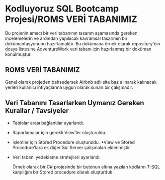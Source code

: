 # Kodluyoruz SQL Bootcamp Projesi/ROMS VERİ TABANIMIZ

Bu projenin amacı bir veri tabanının tasarım aşamasında gereken incelemelerin ve ardından yapılacak kavramsal tasarımın bir dokümantasyonunu hazırlamaktır. Bu dokümana örnek olarak repository'nin dosya listesine AdventureWork veri tabanı için hazırlanmış bir doküman konulmuştur.

## ROMS VERİ TABANIMIZ
Genel olarak projeden bahsedersek Airbnb adlı site baz alınarak kalınacak yerleri kullanıcı ihtiyaçlarına uygun olarak sunan bir çalışmadır.

## Veri Tabanını Tasarlarken Uymanız Gereken Kurallar / Tavsiyeler

* Tablolar arası bağlantılar ayarlandı.
* Raporlamalar için gerekli View'ler oluşturuldu.
* İşlemler için Stored Procedure oluşturuldu. 
*View ve Stored Procedure'lara ek diğer Sql Server çalışmaları eklenmiştir.
* Veri tabanı yedekleme stratejileri ayarlandı.
 
  Örnek olarak  bir C# projesinde bir butonun altına yazılan kodların T-SQL karşılığını bir Stored procedure olarak oluşturduk.


